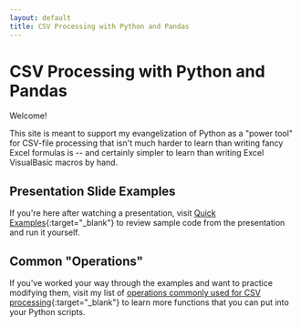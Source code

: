 ```yaml
---
layout: default
title: CSV Processing with Python and Pandas
---
```


# CSV Processing with Python and Pandas

Welcome!

This site is meant to support my evangelization of Python as a "power tool" for CSV-file processing that isn't much harder to learn than writing fancy Excel formulas is -- and certainly simpler to learn than writing Excel VisualBasic macros by hand.

## Presentation Slide Examples

If you're here after watching a presentation, visit [Quick Examples](quickexamples){:target="_blank"} to review sample code from the presentation and run it yourself.

## Common "Operations"

If you've worked your way through the examples and want to practice modifying them, visit my list of [operations commonly used for CSV processing](commonoperations){:target="_blank"} to learn more functions that you can put into your Python scripts.
